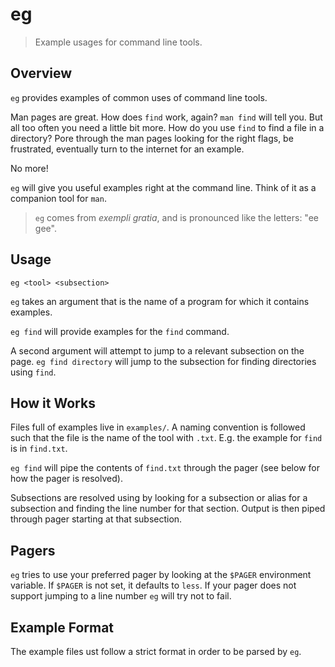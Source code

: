 # eg

> Example usages for command line tools.

## Overview

`eg` provides examples of common uses of command line tools.

Man pages are great. How does `find` work, again? `man find` will tell you. But
all too often you need a little bit more. How do you use `find` to find a file
in a directory? Pore through the man pages looking for the right flags, be
frustrated, eventually turn to the internet for an example.

No more!

`eg` will give you useful examples right at the command line. Think of it as a
companion tool for `man`.

> `eg` comes from _exempli gratia_, and is pronounced like the letters: "ee
gee".

## Usage

`eg <tool> <subsection>`

`eg` takes an argument that is the name of a program for which it contains
examples.

`eg find` will provide examples for the `find` command.

A second argument will attempt to jump to a relevant subsection on the page.
`eg find directory` will jump to the subsection for finding directories using
`find`.

## How it Works

Files full of examples live in `examples/`. A naming convention is followed
such that the file is the name of the tool with `.txt`. E.g. the example for
`find` is in `find.txt`.

`eg find` will pipe the contents of `find.txt` through the pager (see below for
how the pager is resolved).

Subsections are resolved using by looking for a subsection or alias for a
subsection and finding the line number for that section. Output is then piped
through pager starting at that subsection.

## Pagers

`eg` tries to use your preferred pager by looking at the `$PAGER` environment
variable. If `$PAGER` is not set, it defaults to `less`. If your pager does not
support jumping to a line number `eg` will try not to fail.

## Example Format

The example files ust follow a strict format in order to be parsed by `eg`.
